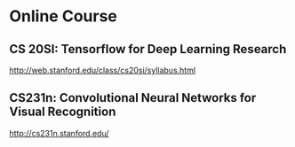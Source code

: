 # Online Course
## CS 20SI: Tensorflow for Deep Learning Research
http://web.stanford.edu/class/cs20si/syllabus.html

## CS231n: Convolutional Neural Networks for Visual Recognition
http://cs231n.stanford.edu/
